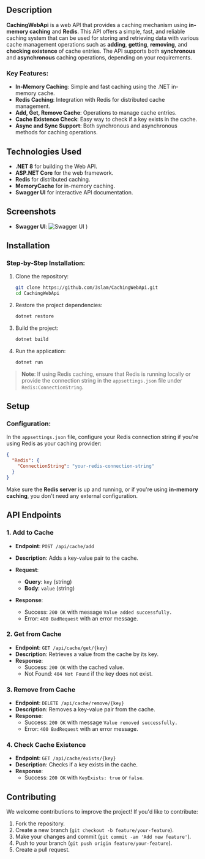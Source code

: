 ## Description

**CachingWebApi** is a web API that provides a caching mechanism using **in-memory caching** and **Redis**. This API offers a simple, fast, and reliable caching system that can be used for storing and retrieving data with various cache management operations such as **adding**, **getting**, **removing**, and **checking existence** of cache entries. The API supports both **synchronous** and **asynchronous** caching operations, depending on your requirements.

### Key Features:
- **In-Memory Caching**: Simple and fast caching using the .NET in-memory cache.
- **Redis Caching**: Integration with Redis for distributed cache management.
- **Add, Get, Remove Cache**: Operations to manage cache entries.
- **Cache Existence Check**: Easy way to check if a key exists in the cache.
- **Async and Sync Support**: Both synchronous and asynchronous methods for caching operations.
## Technologies Used

- **.NET 8** for building the Web API.
- **ASP.NET Core** for the web framework.
- **Redis** for distributed caching.
- **MemoryCache** for in-memory caching.
- **Swagger UI** for interactive API documentation.

## Screenshots
- **Swagger UI**: 
  ![Swagger UI]( https://github.com/user-attachments/assets/c467d841-f868-40ed-a12a-d730821d087f)
)
## Installation

### Step-by-Step Installation:

1. Clone the repository:
   ```bash
   git clone https://github.com/3slam/CachingWebApi.git
   cd CachingWebApi
   ```

2. Restore the project dependencies:
   ```bash
   dotnet restore
   ```

3. Build the project:
   ```bash
   dotnet build
   ```

4. Run the application:
   ```bash
   dotnet run
   ```


> **Note**: If using Redis caching, ensure that Redis is running locally or provide the connection string in the `appsettings.json` file under `Redis:ConnectionString`.

## Setup

### Configuration:

In the `appsettings.json` file, configure your Redis connection string if you're using Redis as your caching provider:

```json
{
  "Redis": {
    "ConnectionString": "your-redis-connection-string"
  }
}
```

Make sure the **Redis server** is up and running, or if you're using **in-memory caching**, you don't need any external configuration.

## API Endpoints

### 1. **Add to Cache**

- **Endpoint**: `POST /api/cache/add`
- **Description**: Adds a key-value pair to the cache.
- **Request**:
  - **Query**: `key` (string)
  - **Body**: `value` (string)

- **Response**:
  - Success: `200 OK` with message `Value added successfully.`
  - Error: `400 BadRequest` with an error message.

### 2. **Get from Cache**

- **Endpoint**: `GET /api/cache/get/{key}`
- **Description**: Retrieves a value from the cache by its key.
- **Response**:
  - Success: `200 OK` with the cached value.
  - Not Found: `404 Not Found` if the key does not exist.

### 3. **Remove from Cache**

- **Endpoint**: `DELETE /api/cache/remove/{key}`
- **Description**: Removes a key-value pair from the cache.
- **Response**:
  - Success: `200 OK` with message `Value removed successfully.`
  - Error: `400 BadRequest` with an error message.

### 4. **Check Cache Existence**

- **Endpoint**: `GET /api/cache/exists/{key}`
- **Description**: Checks if a key exists in the cache.
- **Response**:
  - Success: `200 OK` with `KeyExists: true` or `false`.

## Contributing

We welcome contributions to improve the project! If you'd like to contribute:

1. Fork the repository.
2. Create a new branch (`git checkout -b feature/your-feature`).
3. Make your changes and commit (`git commit -am 'Add new feature'`).
4. Push to your branch (`git push origin feature/your-feature`).
5. Create a pull request.




 
